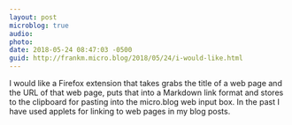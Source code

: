 ```yaml
---
layout: post
microblog: true
audio: 
photo: 
date: 2018-05-24 08:47:03 -0500
guid: http://frankm.micro.blog/2018/05/24/i-would-like.html
---
```

I would like a Firefox extension that takes grabs the title of a web page and the URL of that web page, puts that into a Markdown link format and stores to the clipboard for pasting into the micro.blog web input box. In the past I have used applets for linking to web pages in my blog posts.
